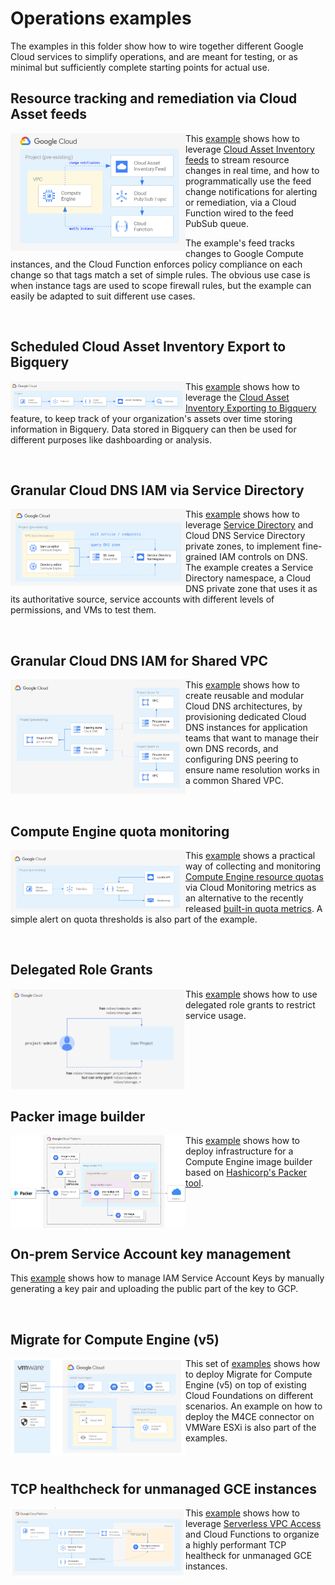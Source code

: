 # Operations examples

The examples in this folder show how to wire together different Google Cloud services to simplify operations, and are meant for testing, or as minimal but sufficiently complete starting points for actual use.

## Resource tracking and remediation via Cloud Asset feeds

<a href="./asset-inventory-feed-remediation" title="Resource tracking and remediation via Cloud Asset feeds"><img src="./asset-inventory-feed-remediation/diagram.png" align="left" width="280px"></a> This [example](./asset-inventory-feed-remediation) shows how to leverage [Cloud Asset Inventory feeds](https://cloud.google.com/asset-inventory/docs/monitoring-asset-changes) to stream resource changes in real time, and how to programmatically use the feed change notifications for alerting or remediation, via a Cloud Function wired to the feed PubSub queue.

The example's feed tracks changes to Google Compute instances, and the Cloud Function enforces policy compliance on each change so that tags match a set of simple rules. The obvious use case is when instance tags are used to scope firewall rules, but the example can easily be adapted to suit different use cases.

<br clear="left">

## Scheduled Cloud Asset Inventory Export to Bigquery

<a href="./scheduled-asset-inventory-export-bq" title="Scheduled Cloud Asset Inventory Export to Bigquery"><img src="./scheduled-asset-inventory-export-bq/diagram.png" align="left" width="280px"></a> This [example](./scheduled-asset-inventory-export-bq) shows how to leverage the [Cloud Asset Inventory Exporting to Bigquery](https://cloud.google.com/asset-inventory/docs/exporting-to-bigquery) feature, to keep track of your organization's assets over time storing information in Bigquery. Data stored in Bigquery can then be used for different purposes like dashboarding or analysis.

<br clear="left">

## Granular Cloud DNS IAM via Service Directory

<a href="./dns-fine-grained-iam" title="Fine-grained Cloud DNS IAM with Service Directory"><img src="./dns-fine-grained-iam/diagram.png" align="left" width="280px"></a> This [example](./dns-fine-grained-iam) shows how to leverage [Service Directory](https://cloud.google.com/blog/products/networking/introducing-service-directory) and Cloud DNS Service Directory private zones, to implement fine-grained IAM controls on DNS. The example creates a Service Directory namespace, a Cloud DNS private zone that uses it as its authoritative source, service accounts with different levels of permissions, and VMs to test them.

<br clear="left">

## Granular Cloud DNS IAM for Shared VPC

<a href="./dns-shared-vpc" title="Fine-grained Cloud DNS IAM via Shared VPC"><img src="./dns-shared-vpc/diagram.png" align="left" width="280px"></a> This [example](./dns-shared-vpc) shows how to create reusable and modular Cloud DNS architectures, by provisioning dedicated Cloud DNS instances for application teams that want to manage their own DNS records, and configuring DNS peering to ensure name resolution works in a common Shared VPC.

<br clear="left">

## Compute Engine quota monitoring

<a href="./quota-monitoring" title="Compute Engine quota monitoring"><img src="./quota-monitoring/diagram.png" align="left" width="280px"></a> This [example](./quota-monitoring) shows a practical way of collecting and monitoring [Compute Engine resource quotas](https://cloud.google.com/compute/quotas) via Cloud Monitoring metrics as an alternative to the recently released [built-in quota metrics](https://cloud.google.com/monitoring/alerts/using-quota-metrics). A simple alert on quota thresholds is also part of the example.

<br clear="left">

## Delegated Role Grants

<a href="./iam-delegated-role-grants" title="Delegated Role Grants"><img src="./iam-delegated-role-grants/diagram.png" align="left" width="280px"></a> This [example](./iam-delegated-role-grants) shows how to use delegated role grants to restrict service usage.

<br clear="left">

## Packer image builder

<a href="./packer-image-builder" title="Packer image builder"><img src="./packer-image-builder/diagram.png" align="left" width="280px"></a> This [example](./packer-image-builder) shows how to deploy infrastructure for a Compute Engine image builder based on [Hashicorp's Packer tool](https://www.packer.io).

<br clear="left">

## On-prem Service Account key management


This [example](./onprem-sa-key-management) shows how to manage IAM Service Account Keys by manually generating a key pair and uploading the public part of the key to GCP.

<br clear="left">

## Migrate for Compute Engine (v5)
<a href="./vm-migration" title="Packer image builder"><img src="./vm-migration/host-target-projects/diagram.png" align="left" width="280px"></a> This set of [examples](./vm-migration) shows how to deploy Migrate for Compute Engine (v5) on top of existing Cloud Foundations on different scenarios. An example on how to deploy the M4CE connector on VMWare ESXi is also part of the examples.

<br clear="left">

## TCP healthcheck for unmanaged GCE instances
<a href="./unmanaged-instances-healthcheck" title="Unmanaged GCE Instance healthchecker"><img src="./unmanaged-instances-healthcheck/diagram.png" align="left" width="280px"></a> This [example](./unmanaged-instances-healthcheck) shows how to leverage [Serverless VPC Access](https://cloud.google.com/vpc/docs/configure-serverless-vpc-access) and Cloud Functions to organize a highly performant TCP healtheck for unmanaged GCE instances.

<br clear="left">
